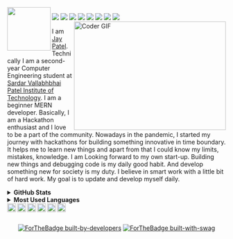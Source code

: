 <img align="left" height="100px" width="100px" src="https://sdk.bitmoji.com/render/panel/732eaa6e-2db0-48dc-b8d8-4484ec74e70f-08a7fb3f-df2b-484e-8734-169b232d75fe-v1.png?transparent=1&palette=1">

![](https://komarev.com/ghpvc/?username=imjp19&color=blue&style=flat)
<a href="https://github.com/imjp19"><img src="https://img.shields.io/github/stars/imjp19?style=flat"/></a>
<a href="https://github.com/imjp19"><img src="https://img.shields.io/github/forks/imjp19/imjp19.github.io?style=flat"/></a>
<a href="https://github.com/imjp19"><img src="https://img.shields.io/github/issues-pr/imjp19/imjp19.github.io?style=flat?color=yellow"/></a>
<a href="https://github.com/imjp19"><img src="https://img.shields.io/github/contributors/imjp19/imjp19?color=orange"/></a>
<a href="https://github.com/imjp19"><img src="https://img.shields.io/github/followers/imjp19?style=flat"/></a>
<a href="https://twitter.com/imjp19_"><img src="https://img.shields.io/twitter/follow/imjp19_?style=social"/></a>
<a href="https://github.com/imjp19"><img src="https://img.shields.io/github/watchers/imjp19/imjp19?style=flat"/></a>
<br><img align="right" alt="Coder GIF" height=250 width=350 src="https://magiccopy.xyz/assets/images/hadder.gif"/>

I am [Jay Patel](https://imjp19.github.io/). Technically I am a second-year Computer Engineering student at [Sardar Vallabhbhai Patel Institute of Technology](https://www.svitvasad.ac.in). I am a beginner MERN developer. Basically, I am a Hackathon enthusiast and I love to be a part of the community. Nowadays in the pandemic, I started my journey with hackathons for building something innovative in time boundary. It helps me to learn new things and apart from that I could know my limits, mistakes, knowledge. I am Looking forward to my own start-up. Building new things and debugging code is my daily good habit. And develop something new for society is my duty. I believe in smart work with a little bit of hard work. My goal is to update and develop myself daily.

<details>
  <summary><b>GitHub Stats</b></summary>
<img alt="" src="https://github-readme-stats.vercel.app/api?username=imjp19&count_private=true&show_icons=truehow_icons=true" /> <br>
Some Advance Stats about my GitHub Profile - https://gitstats.me/imjp19<br>
</details>
 
 <details>
  <summary><b>Most Used Languages</b></summary>
<img  src="https://github-readme-stats.vercel.app/api/top-langs/?username=imjp19&count_private=true&show_icons=truehow_icons=true&width=100%" />

 </details>
<div >

<a href="https://discord.gg/dDA5Fmycjw">
  <img align="left" alt="Jay | Discord" width="20px" src="https://cdn.jsdelivr.net/npm/simple-icons@v3/icons/discord.svg" />
</a>
<a href="https://twitter.com/imjp19_">
  <img align="left" alt="Jay Patel | Twitter" width="20px" src="https://cdn.jsdelivr.net/npm/simple-icons@v3/icons/twitter.svg" />
</a>
<a href="https://www.linkedin.com/in/imjp19/">
  <img align="left" alt="Jay | LinkdeIn" width="20px" src="https://cdn.jsdelivr.net/npm/simple-icons@v3/icons/linkedin.svg" />
</a>
<a href="https://www.instagram.com/wittyjay.dev/">
  <img align="left" alt="Jay | Instagram" width="20px" src="https://cdn.jsdelivr.net/npm/simple-icons@v3/icons/instagram.svg" />
</a>
<a href="https://www.qwiklabs.com/public_profiles/2e43e79c-0c7c-4386-a2dc-d85642409e27">
  <img align="left" alt="Jay Patel | Qwiklab" width="20px" src="https://cdn.jsdelivr.net/npm/simple-icons@v3/icons/qwiklabs.svg" />
</a>
<a href="https://www.telegram.org/imjp19/">
  <img align="left" alt="Jay | Telegram" width="20px" src="https://cdn.jsdelivr.net/npm/simple-icons@v3/icons/telegram.svg" />
</a>
<br>
</div>

<div align="center">
<br>  
  
[![ForTheBadge built-by-developers](http://ForTheBadge.com/images/badges/built-by-developers.svg)](https://GitHub.com/imjp19/)
[![ForTheBadge built-with-swag](http://ForTheBadge.com/images/badges/built-with-swag.svg)](https://GitHub.com/imjp19/)

</div>

